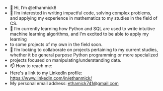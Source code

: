 - 👋 Hi, I’m @ethanmick8
- 👀 I’m interested in writing impactful code, solving complex problems, and applying my experience in mathematics to my studies in the field of CS.
- 🌱 I’m currently learning how Python and SQL are used to write intuitive machine learning algorithms, and I'm excited to be able to apply my learning
-    to some projects of my own in the field soon.
- 💞️ I’m looking to collaborate on projects pertaining to my current studies, whether it be general purpose Python programming or more specialized
-    projects focused on manipulating/understanding data.
- 📫 How to reach me:
-    Here's a link to my LinkedIn profile: https://www.linkedin.com/in/ethanmick/
-    My personal email address: ethamick741@gmail.com

<!---
ethanmick8/ethanmick8 is a ✨ special ✨ repository because its `README.md` (this file) appears on your GitHub profile.
You can click the Preview link to take a look at your changes.
--->
